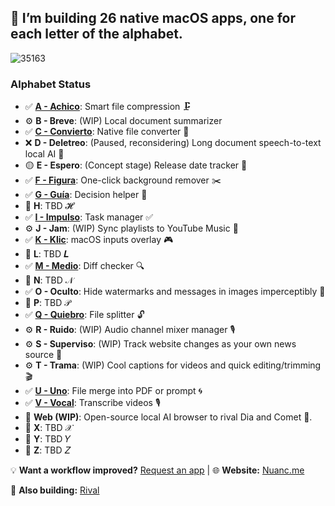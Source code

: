## 👋 I’m building 26 native macOS apps, one for each letter of the alphabet.

![35163](https://github.com/user-attachments/assets/8626d56a-4b45-48bf-8545-1f283ebd69c7)

### Alphabet Status
- ✅ [**A - Achico**](https://github.com/nuance-dev/achico): Smart file compression 🗜️
- ⚙️ **B - Breve**: (WIP) Local document summarizer
- ✅ [**C - Convierto**](https://github.com/nuance-dev/convierto): Native file converter 🧪
- ❌ **D - Deletreo**: (Paused, reconsidering) Long document speech-to-text local AI 📢
- 🟡 **E - Espero**: (Concept stage) Release date tracker 📆
- ✅ [**F - Figura**](https://github.com/nuance-dev/figura): One-click background remover ✂️
- ✅ [**G - Guía**](https://github.com/nuance-dev/guia): Decision helper 🤔
- 🔲 **H**: TBD 𝓗
- ✅ [**I - Impulso**](https://github.com/nuance-dev/impulso): Task manager ✅
- ⚙️ **J - Jam**: (WIP) Sync playlists to YouTube Music 📆
- ✅ [**K - Klic**](https://github.com/nuance-dev/klic): macOS inputs overlay 🎮
- 🔲 **L**: TBD 𝑳
- ✅ [**M - Medio**](https://github.com/nuance-dev/medio): Diff checker 🔍
- 🔲 **N**: TBD 𝒩
- ✅ **O - Oculto**: Hide watermarks and messages in images imperceptibly 🫥
- 🔲 **P**: TBD 𝒫
- ✅ [**Q - Quiebro**](https://github.com/nuance-dev/quiebro): File splitter 🔓
- ⚙️ **R - Ruido**: (WIP) Audio channel mixer manager 🎙️
- ⚙️ **S - Superviso**: (WIP) Track website changes as your own news source 📑
- ⚙️ **T - Trama**: (WIP) Cool captions for videos and quick editing/trimming 🎬
- ✅ [**U - Uno**](https://github.com/nuance-dev/uno): File merge into PDF or prompt 🌀
- ✅ [**V - Vocal**](https://github.com/nuance-dev/vocal): Transcribe videos 🎙️
- 🔲 **Web (WIP)**: Open-source local AI browser to rival Dia and Comet 💫.
- 🔲 **X**: TBD 𝒳
- 🔲 **Y**: TBD 𝑌
- 🔲 **Z**: TBD 𝑍

💡 **Want a workflow improved?** [Request an app](https://github.com/nuance-dev/nuance/discussions/categories/ideas)  |  🌐 **Website:** [Nuanc.me](https://nuanc.me)

🤖 **Also building:** [Rival](https://rival.tips)

